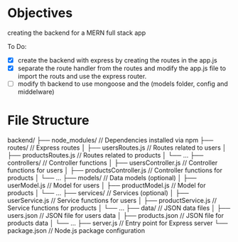 # Objectives

creating the backend for a MERN full stack app

To Do:

- [x] create the backend with express by creating the routes in the app.js
- [x] separate the route handler from the routes and modify the app.js file to import the routs and use the express router.
- [ ] modify th backend to use mongoose and the (models folder, config and middelware)

# File Structure

backend/
├── node_modules/           // Dependencies installed via npm
├── routes/                 // Express routes
│   ├── usersRoutes.js      // Routes related to users
│   ├── productsRoutes.js   // Routes related to products
│   └── ...
├── controllers/            // Controller functions
│   ├── usersController.js  // Controller functions for users
│   ├── productsController.js // Controller functions for products
│   └── ...
├── models/                 // Data models (optional)
│   ├── userModel.js        // Model for users
│   ├── productModel.js     // Model for products
│   └── ...
├── services/               // Services (optional)
│   ├── userService.js      // Service functions for users
│   ├── productService.js   // Service functions for products
│   └── ...
├── data/                   // JSON data files
│   ├── users.json          // JSON file for users data
│   ├── products.json       // JSON file for products data
│   └── ...
├── server.js               // Entry point for Express server
└── package.json            // Node.js package configuration
